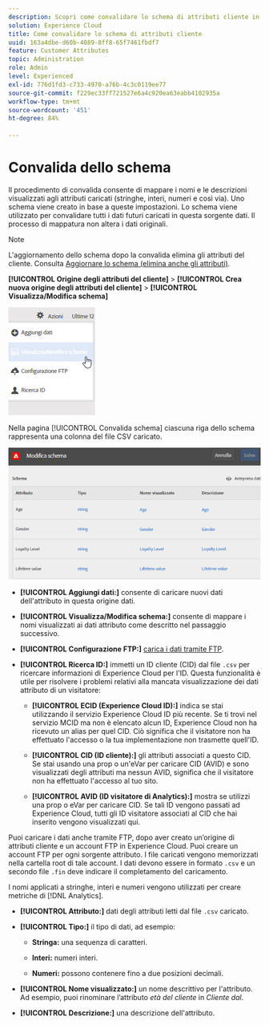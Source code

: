 ```yaml
---
description: Scopri come convalidare lo schema di attributi cliente in Adobe Experience Cloud.
solution: Experience Cloud
title: Come convalidare lo schema di attributi cliente
uuid: 163a4dbe-d60b-4089-8ff8-65f7461fbdf7
feature: Customer Attributes
topic: Administration
role: Admin
level: Experienced
exl-id: 776d1fd3-c733-4970-a76b-4c3c0119ee77
source-git-commit: f229ec33ff721527e6a4c920ea63eabb4102935a
workflow-type: tm+mt
source-wordcount: '451'
ht-degree: 84%

---
```


# Convalida dello schema

Il procedimento di convalida consente di mappare i nomi e le descrizioni visualizzati agli attributi caricati (stringhe, interi, numeri e così via). Uno schema viene creato in base a queste impostazioni. Lo schema viene utilizzato per convalidare tutti i dati futuri caricati in questa sorgente dati. Il processo di mappatura non altera i dati originali.

>[!NOTE]
>
>L&#39;aggiornamento dello schema dopo la convalida elimina gli attributi del cliente. Consulta [Aggiornare lo schema (elimina anche gli attributi)](t-crs-usecase.md#task_6568898BB7C44A42ABFB86532B89063C).

**[!UICONTROL Origine degli attributi del cliente]** > **[!UICONTROL Crea nuova origine degli attributi del cliente]** > **[!UICONTROL Visualizza/Modifica schema]**

![Modificare uno schema](assets/view_edit_schema.png)

Nella pagina [!UICONTROL Convalida schema] ciascuna riga dello schema rappresenta una colonna del file CSV caricato.

![Pagina Convalida schema in Experience Cloud](assets/06_crs_usecase.png)

* **[!UICONTROL Aggiungi dati:]** consente di caricare nuovi dati dell&#39;attributo in questa origine dati.

* **[!UICONTROL Visualizza/Modifica schema:]** consente di mappare i nomi visualizzati ai dati attributo come descritto nel passaggio successivo.

* **[!UICONTROL Configurazione FTP:]** [carica i dati tramite FTP](t-upload-attributes-ftp.md#task_591C3B6733424718A62453D2F8ADF73B).

* **[!UICONTROL Ricerca ID:]** immetti un ID cliente (CID) dal file `.csv` per ricercare informazioni di Experience Cloud per l&#39;ID. Questa funzionalità è utile per risolvere i problemi relativi alla mancata visualizzazione dei dati attributo di un visitatore:

   * **[!UICONTROL ECID (Experience Cloud ID):]** indica se stai utilizzando il servizio Experience Cloud ID più recente. Se ti trovi nel servizio MCID ma non è elencato alcun ID, Experience Cloud non ha ricevuto un alias per quel CID. Ciò significa che il visitatore non ha effettuato l&#39;accesso o la tua implementazione non trasmette quell&#39;ID.

   * **[!UICONTROL CID (ID cliente):]** gli attributi associati a questo CID. Se stai usando una prop o un&#39;eVar per caricare CID (AVID) e sono visualizzati degli attributi ma nessun AVID, significa che il visitatore non ha effettuato l&#39;accesso al tuo sito.

   * **[!UICONTROL AVID (ID visitatore di Analytics):]** mostra se utilizzi una prop o eVar per caricare CID. Se tali ID vengono passati ad Experience Cloud, tutti gli ID visitatore associati al CID che hai inserito vengono visualizzati qui.

Puoi caricare i dati anche tramite FTP, dopo aver creato un’origine di attributi cliente e un account FTP in Experience Cloud. Puoi creare un account FTP per ogni sorgente attributo. I file caricati vengono memorizzati nella cartella root di tale account. I dati devono essere in formato `.csv` e un secondo file `.fin` deve indicare il completamento del caricamento.

I nomi applicati a stringhe, interi e numeri vengono utilizzati per creare metriche di [!DNL Analytics].

* **[!UICONTROL Attributo:]** dati degli attributi letti dal file `.csv` caricato.

* **[!UICONTROL Tipo:]** il tipo di dati, ad esempio:

   * **Stringa:** una sequenza di caratteri.

   * **Interi:** numeri interi.

   * **Numeri:** possono contenere fino a due posizioni decimali.

* **[!UICONTROL Nome visualizzato:]** un nome descrittivo per l&#39;attributo. Ad esempio, puoi rinominare l’attributo *età del cliente* in *Cliente dal*.

* **[!UICONTROL Descrizione:]** una descrizione dell&#39;attributo.
